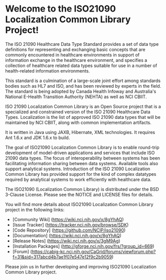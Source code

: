 Welcome to the ISO21090 Localization Common Library Project!
==============================================================

The ISO 21090 Healthcare Data Type Standard provides a set of data type definitions for representing and exchanging basic concepts that are commonly encountered in healthcare environments in support of information exchange in the healthcare environment, and specifies a collection of healthcare related data types suitable for use in a number of health-related information environments.

This standard is a culmination of a large-scale joint effort among standards bodies such as HL7 and ISO, and has been reviewed by experts in the field. The standard is being adopted by Canada Health Infoway and Australia's National E-Health Transition Authority (NEHTA) as well as NCI CBIIT.

ISO 21090 Localization Common Library is an Open Source project that is a specialized and constrained version of the ISO 21090 Healthcare Data Types. Localization is the list of approved ISO 21090 data types that will be maintained by NCI CBIIT, along with common implementation artifacts.

It is written in Java using JAXB, Hibernate, XML technologies. It requires Ant 1.6.x and JDK 1.6.x to build. 

The goal of ISO21090 Localization Common Library is to enable round-trip development of model-driven applications and services that include ISO 21090 data types. The focus of interoperability between systems has been facilitating information sharing between data systems. Available tools also support analytical systems. Introduction of the ISO 21090 Localization Common Library has provided support for the kind of complex datatypes required by analytical systems to work efficiently with healthcare data.

The ISO21090 (Localization Common Library) is distributed under the BSD 3-Clause License.
Please see the NOTICE and LICENSE files for details.

You will find more details about ISO21090 Localization Common Library project in the following links:

 * [Community Wiki] (https://wiki.nci.nih.gov/x/8gYhAQ)
 * [Issue Tracker] (https://tracker.nci.nih.gov/browse/SDK)
 * [Code Repository] (https://github.com/NCIP/iso21090)
 * [Documentation] (https://wiki.nci.nih.gov/x/8gYhAQ)
 * [Release Notes] (https://wiki.nci.nih.gov/x/3gM9Ag)
 * [Installation Packages] (http://gforge.nci.nih.gov/frs/?group_id=669)
 * [Forum] (https://cabig-kc.nci.nih.gov/CaGrid/forums/viewforum.php?f=31&sid=317abcd4b7ae1f07e547e12f9c2b9059)

Please join us in further developing and improving ISO21090 Localization Common Library project.

 
 	
